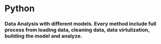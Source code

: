 # Python
### Data Analysis with different models. Every method include full process from loading data, cleaning data, data virtulization, building the model and analyze.
